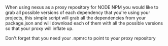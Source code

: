 When using nexus as a proxy repository for NODE NPM 
you would like to grab all possible versions of each dependency that you're using your projects, 
this simple script will grab all the dependencies from your package.json 
and will download each of them with all the possible versions so that your proxy will inflate up.

Don't forget that you need your .npmrc to point to your proxy repository

